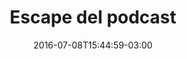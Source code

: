 ---
audio: balance-negativo-t02-tortulia-negativa-2
date: 2016-07-08T15:44:59-03:00
description: "¡Vuelve la Tortulia Negativa! Dos podcasts, Balance Negativo y La Tortulia se unen nuevamente para analizar en profundidad dos obras del maestro John Carpenter. Nos referimos a la saga de Snake Plissken, la brillante Escape from New York y la siniestra Escape from Los Angeles."
draft: false
duracion: "4:16:27"
episodio: Especial
image: "/2016/07/escape.jpg"
mixcloudurl: https://www.mixcloud.com/balancenegativo/escape-del-podcast-tortulia-negativa
temporada: 2
title: Escape del podcast
keywords: 
- 'John Carpenter'
- 'Escape de Nueva York' 
- 'Escape de Los Angeles' 
- 'La Tortulia' 
- 'Películas'
- 'podcast'
---